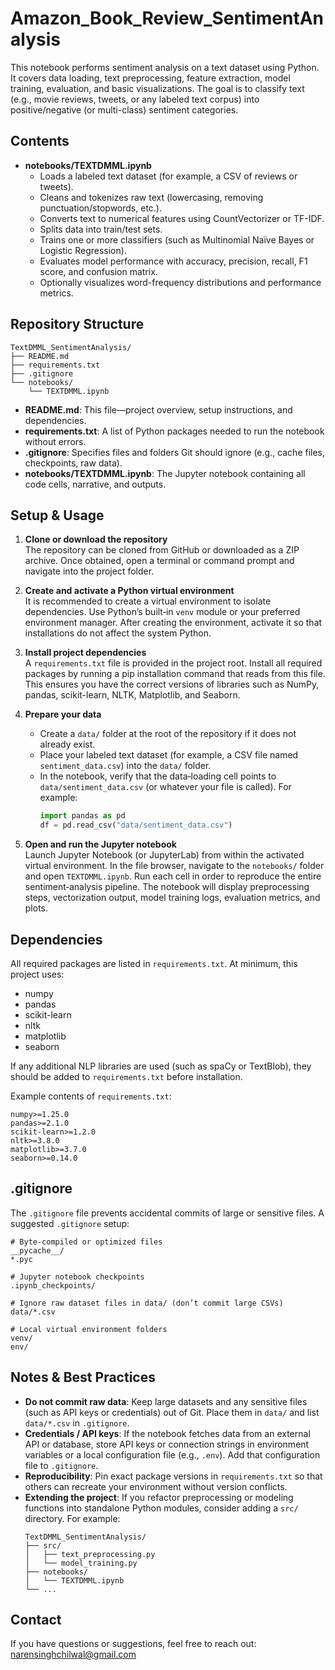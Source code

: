 # Amazon_Book_Review_SentimentAnalysis

This notebook performs sentiment analysis on a text dataset using Python. It covers data loading, text preprocessing, feature extraction, model training, evaluation, and basic visualizations. The goal is to classify text (e.g., movie reviews, tweets, or any labeled text corpus) into positive/negative (or multi-class) sentiment categories.

## Contents

- **notebooks/TEXTDMML.ipynb**  
  - Loads a labeled text dataset (for example, a CSV of reviews or tweets).  
  - Cleans and tokenizes raw text (lowercasing, removing punctuation/stopwords, etc.).  
  - Converts text to numerical features using CountVectorizer or TF-IDF.  
  - Splits data into train/test sets.  
  - Trains one or more classifiers (such as Multinomial Naïve Bayes or Logistic Regression).  
  - Evaluates model performance with accuracy, precision, recall, F1 score, and confusion matrix.  
  - Optionally visualizes word-frequency distributions and performance metrics.

## Repository Structure

```
TextDMML_SentimentAnalysis/
├── README.md
├── requirements.txt
├── .gitignore
└── notebooks/
    └── TEXTDMML.ipynb
```

- **README.md**: This file—project overview, setup instructions, and dependencies.  
- **requirements.txt**: A list of Python packages needed to run the notebook without errors.  
- **.gitignore**: Specifies files and folders Git should ignore (e.g., cache files, checkpoints, raw data).  
- **notebooks/TEXTDMML.ipynb**: The Jupyter notebook containing all code cells, narrative, and outputs.

## Setup & Usage

1. **Clone or download the repository**  
   The repository can be cloned from GitHub or downloaded as a ZIP archive. Once obtained, open a terminal or command prompt and navigate into the project folder.

2. **Create and activate a Python virtual environment**  
   It is recommended to create a virtual environment to isolate dependencies. Use Python’s built‐in `venv` module or your preferred environment manager. After creating the environment, activate it so that installations do not affect the system Python.

3. **Install project dependencies**  
   A `requirements.txt` file is provided in the project root. Install all required packages by running a pip installation command that reads from this file. This ensures you have the correct versions of libraries such as NumPy, pandas, scikit-learn, NLTK, Matplotlib, and Seaborn.

4. **Prepare your data**  
   - Create a `data/` folder at the root of the repository if it does not already exist.  
   - Place your labeled text dataset (for example, a CSV file named `sentiment_data.csv`) into the `data/` folder.  
   - In the notebook, verify that the data‐loading cell points to `data/sentiment_data.csv` (or whatever your file is called). For example:  
     ```python
     import pandas as pd
     df = pd.read_csv("data/sentiment_data.csv")
     ```

5. **Open and run the Jupyter notebook**  
   Launch Jupyter Notebook (or JupyterLab) from within the activated virtual environment. In the file browser, navigate to the `notebooks/` folder and open `TEXTDMML.ipynb`. Run each cell in order to reproduce the entire sentiment‐analysis pipeline. The notebook will display preprocessing steps, vectorization output, model training logs, evaluation metrics, and plots.

## Dependencies

All required packages are listed in `requirements.txt`. At minimum, this project uses:

- numpy  
- pandas  
- scikit-learn  
- nltk  
- matplotlib  
- seaborn  

If any additional NLP libraries are used (such as spaCy or TextBlob), they should be added to `requirements.txt` before installation.

Example contents of `requirements.txt`:

```
numpy>=1.25.0
pandas>=2.1.0
scikit-learn>=1.2.0
nltk>=3.8.0
matplotlib>=3.7.0
seaborn>=0.14.0
```

## .gitignore

The `.gitignore` file prevents accidental commits of large or sensitive files. A suggested `.gitignore` setup:

```
# Byte-compiled or optimized files
__pycache__/
*.pyc

# Jupyter notebook checkpoints
.ipynb_checkpoints/

# Ignore raw dataset files in data/ (don’t commit large CSVs)
data/*.csv

# Local virtual environment folders
venv/
env/
```

## Notes & Best Practices

- **Do not commit raw data**: Keep large datasets and any sensitive files (such as API keys or credentials) out of Git. Place them in `data/` and list `data/*.csv` in `.gitignore`.  
- **Credentials / API keys**: If the notebook fetches data from an external API or database, store API keys or connection strings in environment variables or a local configuration file (e.g., `.env`). Add that configuration file to `.gitignore`.  
- **Reproducibility**: Pin exact package versions in `requirements.txt` so that others can recreate your environment without version conflicts.  
- **Extending the project**: If you refactor preprocessing or modeling functions into standalone Python modules, consider adding a `src/` directory. For example:
  ```
  TextDMML_SentimentAnalysis/
  ├── src/
  │   ├── text_preprocessing.py
  │   └── model_training.py
  ├── notebooks/
  │   └── TEXTDMML.ipynb
  └── ...
  ```

## Contact

If you have questions or suggestions, feel free to reach out:  
narensinghchilwal@gmail.com
```
